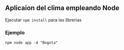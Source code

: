 ## Aplicaion del clima empleando Node

Ejecutar ``` npm install ``` para las librerias
### Ejemplo
```
npm node app -d "Bogota"
```